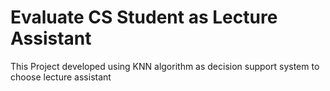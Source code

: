 # Evaluate CS Student as Lecture Assistant
 This Project developed using KNN algorithm as decision support system to choose lecture assistant
